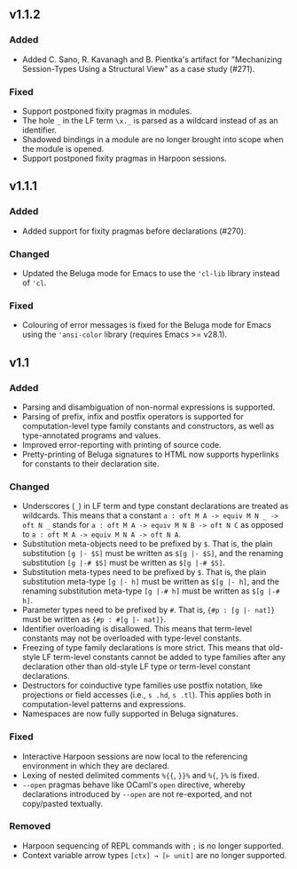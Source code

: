 ## v1.1.2

### Added

- Added C. Sano, R. Kavanagh and B. Pientka's artifact for "Mechanizing Session-Types Using a Structural View" as a case study (#271).

### Fixed

- Support postponed fixity pragmas in modules.
- The hole `_` in the LF term `\x._` is parsed as a wildcard instead of as an identifier.
- Shadowed bindings in a module are no longer brought into scope when the module is opened.
- Support postponed fixity pragmas in Harpoon sessions.

## v1.1.1

### Added

- Added support for fixity pragmas before declarations (#270).

### Changed

- Updated the Beluga mode for Emacs to use the `'cl-lib` library instead of `'cl`.

### Fixed

- Colouring of error messages is fixed for the Beluga mode for Emacs using the `'ansi-color` library (requires Emacs >= v28.1).

## v1.1

### Added

- Parsing and disambiguation of non-normal expressions is supported.
- Parsing of prefix, infix and postfix operators is supported for computation-level type family constants and constructors, as well as type-annotated programs and values.
- Improved error-reporting with printing of source code.
- Pretty-printing of Beluga signatures to HTML now supports hyperlinks for constants to their declaration site.

### Changed

- Underscores (`_`) in LF term and type constant declarations are treated as wildcards. This means that a constant `a : oft M A -> equiv M N _ -> oft N _` stands for `a : oft M A -> equiv M N B -> oft N C` as opposed to `a : oft M A -> equiv M N A -> oft N A`.
- Substitution meta-objects need to be prefixed by `$`. That is, the plain substitution `[g |- $S]` must be written as `$[g |- $S]`, and the renaming substitution `[g |-# $S]` must be written as `$[g |-# $S]`.
- Substitution meta-types need to be prefixed by `$`. That is, the plain substitution meta-type `[g |- h]` must be written as `$[g |- h]`, and the renaming substitution meta-type `[g |-# h]` must be written as `$[g |-# h]`.
- Parameter types need to be prefixed by `#`. That is, `{#p : [g |- nat]}` must be written as `{#p : #[g |- nat]}`.
- Identifier overloading is disallowed. This means that term-level constants may not be overloaded with type-level constants.
- Freezing of type family declarations is more strict. This means that old-style LF term-level constants cannot be added to type families after any declaration other than old-style LF type or term-level constant declarations.
- Destructors for coinductive type families use postfix notation, like projections or field accesses (i.e., `s .hd`, `s .tl`). This applies both in computation-level patterns and expressions.
- Namespaces are now fully supported in Beluga signatures.

### Fixed

- Interactive Harpoon sessions are now local to the referencing environment in which they are declared.
- Lexing of nested delimited comments `%{{`, `}}%` and `%{`, `}%` is fixed.
- `--open` pragmas behave like OCaml's `open` directive, whereby declarations introduced by `--open` are not re-exported, and not copy/pasted textually.

### Removed

- Harpoon sequencing of REPL commands with `;` is no longer supported.
- Context variable arrow types `[ctx] → [⊢ unit]` are no longer supported.
